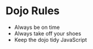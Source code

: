 Dojo Rules
==========
* Always be on time
* Always take off your shoes
* Keep the dojo tidy
JavaScript